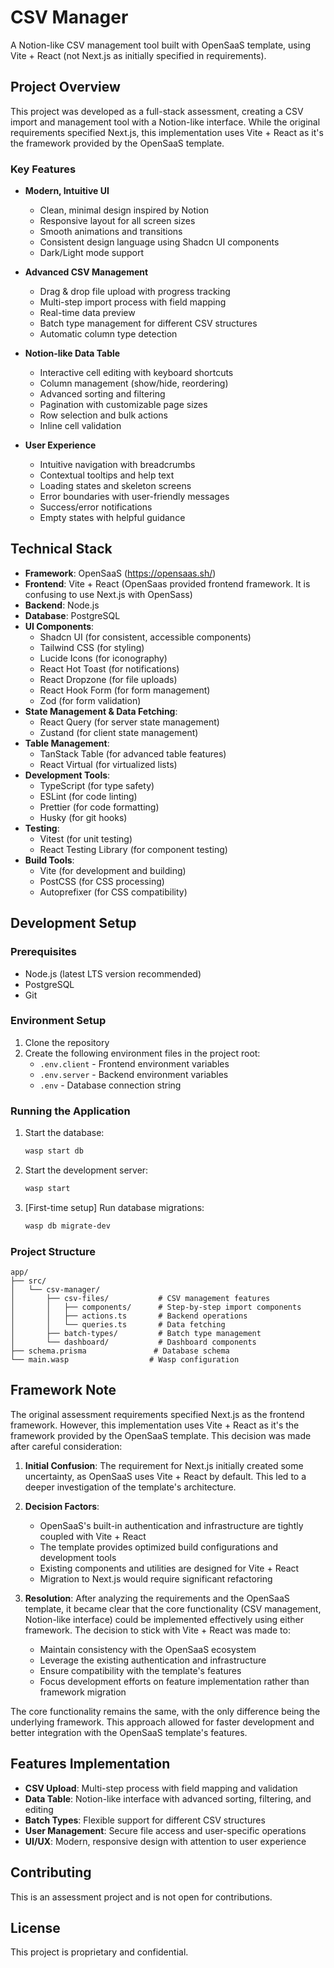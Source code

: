 # CSV Manager

A Notion-like CSV management tool built with OpenSaaS template, using Vite + React (not Next.js as initially specified in requirements).

## Project Overview

This project was developed as a full-stack assessment, creating a CSV import and management tool with a Notion-like interface. While the original requirements specified Next.js, this implementation uses Vite + React as it's the framework provided by the OpenSaaS template.

### Key Features
- **Modern, Intuitive UI**
  - Clean, minimal design inspired by Notion
  - Responsive layout for all screen sizes
  - Smooth animations and transitions
  - Consistent design language using Shadcn UI components
  - Dark/Light mode support

- **Advanced CSV Management**
  - Drag & drop file upload with progress tracking
  - Multi-step import process with field mapping
  - Real-time data preview
  - Batch type management for different CSV structures
  - Automatic column type detection

- **Notion-like Data Table**
  - Interactive cell editing with keyboard shortcuts
  - Column management (show/hide, reordering)
  - Advanced sorting and filtering
  - Pagination with customizable page sizes
  - Row selection and bulk actions
  - Inline cell validation

- **User Experience**
  - Intuitive navigation with breadcrumbs
  - Contextual tooltips and help text
  - Loading states and skeleton screens
  - Error boundaries with user-friendly messages
  - Success/error notifications
  - Empty states with helpful guidance

## Technical Stack
- **Framework**: OpenSaaS (https://opensaas.sh/)
- **Frontend**: Vite + React (OpenSaas provided frontend framework. It is confusing to use Next.js with OpenSass)
- **Backend**: Node.js
- **Database**: PostgreSQL
- **UI Components**: 
  - Shadcn UI (for consistent, accessible components)
  - Tailwind CSS (for styling)
  - Lucide Icons (for iconography)
  - React Hot Toast (for notifications)
  - React Dropzone (for file uploads)
  - React Hook Form (for form management)
  - Zod (for form validation)
- **State Management & Data Fetching**:
  - React Query (for server state management)
  - Zustand (for client state management)
- **Table Management**:
  - TanStack Table (for advanced table features)
  - React Virtual (for virtualized lists)
- **Development Tools**:
  - TypeScript (for type safety)
  - ESLint (for code linting)
  - Prettier (for code formatting)
  - Husky (for git hooks)
- **Testing**:
  - Vitest (for unit testing)
  - React Testing Library (for component testing)
- **Build Tools**:
  - Vite (for development and building)
  - PostCSS (for CSS processing)
  - Autoprefixer (for CSS compatibility)

## Development Setup

### Prerequisites
- Node.js (latest LTS version recommended)
- PostgreSQL
- Git

### Environment Setup
1. Clone the repository
2. Create the following environment files in the project root:
   - `.env.client` - Frontend environment variables
   - `.env.server` - Backend environment variables
   - `.env` - Database connection string

### Running the Application
1. Start the database:
   ```bash
   wasp start db
   ```

2. Start the development server:
   ```bash
   wasp start
   ```

3. [First-time setup] Run database migrations:
   ```bash
   wasp db migrate-dev
   ```

### Project Structure
```
app/
├── src/
│   └── csv-manager/
│       ├── csv-files/           # CSV management features
│       │   ├── components/      # Step-by-step import components
│       │   ├── actions.ts       # Backend operations
│       │   └── queries.ts       # Data fetching
│       ├── batch-types/         # Batch type management
│       └── dashboard/           # Dashboard components
├── schema.prisma               # Database schema
└── main.wasp                  # Wasp configuration
```

## Framework Note
The original assessment requirements specified Next.js as the frontend framework. However, this implementation uses Vite + React as it's the framework provided by the OpenSaaS template. This decision was made after careful consideration:

1. **Initial Confusion**: The requirement for Next.js initially created some uncertainty, as OpenSaaS uses Vite + React by default. This led to a deeper investigation of the template's architecture.

2. **Decision Factors**:
   - OpenSaaS's built-in authentication and infrastructure are tightly coupled with Vite + React
   - The template provides optimized build configurations and development tools
   - Existing components and utilities are designed for Vite + React
   - Migration to Next.js would require significant refactoring

3. **Resolution**: After analyzing the requirements and the OpenSaaS template, it became clear that the core functionality (CSV management, Notion-like interface) could be implemented effectively using either framework. The decision to stick with Vite + React was made to:
   - Maintain consistency with the OpenSaaS ecosystem
   - Leverage the existing authentication and infrastructure
   - Ensure compatibility with the template's features
   - Focus development efforts on feature implementation rather than framework migration

The core functionality remains the same, with the only difference being the underlying framework. This approach allowed for faster development and better integration with the OpenSaaS template's features.

## Features Implementation
- **CSV Upload**: Multi-step process with field mapping and validation
- **Data Table**: Notion-like interface with advanced sorting, filtering, and editing
- **Batch Types**: Flexible support for different CSV structures
- **User Management**: Secure file access and user-specific operations
- **UI/UX**: Modern, responsive design with attention to user experience

## Contributing
This is an assessment project and is not open for contributions.

## License
This project is proprietary and confidential.

